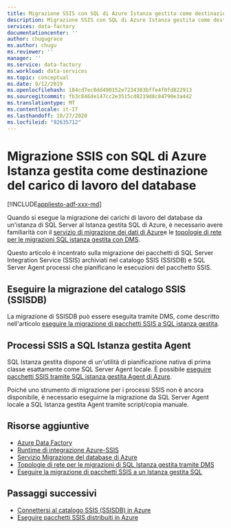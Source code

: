 ```yaml
---
title: Migrazione SSIS con SQL di Azure Istanza gestita come destinazione del carico di lavoro del database
description: Migrazione SSIS con SQL di Azure Istanza gestita come destinazione del carico di lavoro del database.
services: data-factory
documentationcenter: ''
author: chugugrace
ms.author: chugu
ms.reviewer: ''
manager: ''
ms.service: data-factory
ms.workload: data-services
ms.topic: conceptual
ms.date: 9/12/2019
ms.openlocfilehash: 184cd7ec0dd490152e7234383bffe4f0fd822913
ms.sourcegitcommit: fb3c846de147cc2e3515cd8219d8c84790e3a442
ms.translationtype: MT
ms.contentlocale: it-IT
ms.lasthandoff: 10/27/2020
ms.locfileid: "92635712"
---
```

# <a name="ssis-migration-with-azure-sql-managed-instance-as-the-database-workload-destination"></a>Migrazione SSIS con SQL di Azure Istanza gestita come destinazione del carico di lavoro del database

[!INCLUDE[appliesto-adf-xxx-md](includes/appliesto-adf-xxx-md.md)]

Quando si esegue la migrazione dei carichi di lavoro del database da un'istanza di SQL Server al Istanza gestita SQL di Azure, è necessario avere familiarità con il [servizio di migrazione dei dati di Azure](../dms/dms-overview.md)e le [topologie di rete per le migrazioni SQL istanza gestita con DMS](../dms/resource-network-topologies.md).

Questo articolo è incentrato sulla migrazione dei pacchetti di SQL Server Integration Service (SSIS) archiviati nel catalogo SSIS (SSISDB) e SQL Server Agent processi che pianificano le esecuzioni del pacchetto SSIS.

## <a name="migrate-ssis-catalog-ssisdb"></a>Eseguire la migrazione del catalogo SSIS (SSISDB)

La migrazione di SSISDB può essere eseguita tramite DMS, come descritto nell'articolo [eseguire la migrazione di pacchetti SSIS a SQL istanza gestita](../dms/how-to-migrate-ssis-packages-managed-instance.md).

## <a name="ssis-jobs-to-sql-managed-instance-agent"></a>Processi SSIS a SQL Istanza gestita Agent

SQL Istanza gestita dispone di un'utilità di pianificazione nativa di prima classe esattamente come SQL Server Agent locale.  È possibile [eseguire pacchetti SSIS tramite SQL istanza gestita Agent di Azure](how-to-invoke-ssis-package-managed-instance-agent.md).

Poiché uno strumento di migrazione per i processi SSIS non è ancora disponibile, è necessario eseguirne la migrazione da SQL Server Agent locale a SQL Istanza gestita Agent tramite script/copia manuale.

## <a name="additional-resources"></a>Risorse aggiuntive

- [Azure Data Factory](./introduction.md)
- [Runtime di integrazione Azure-SSIS](./create-azure-ssis-integration-runtime.md)
- [Servizio Migrazione del database di Azure](../dms/dms-overview.md)
- [Topologie di rete per le migrazioni di SQL Istanza gestita tramite DMS](../dms/resource-network-topologies.md)
- [Eseguire la migrazione di pacchetti SSIS a un Istanza gestita SQL](../dms/how-to-migrate-ssis-packages-managed-instance.md)

## <a name="next-steps"></a>Passaggi successivi

- [Connettersi al catalogo SSIS (SSISDB) in Azure](/sql/integration-services/lift-shift/ssis-azure-connect-to-catalog-database)
- [Eseguire pacchetti SSIS distribuiti in Azure](/sql/integration-services/lift-shift/ssis-azure-run-packages)